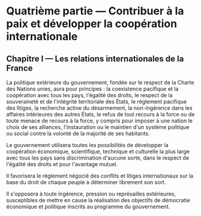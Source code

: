 # Quatrième partie — Contribuer à la paix et développer la coopération internationale

## Chapitre I — Les relations internationales de la France

La politique extérieure du gouvernement, fondée sur le respect de la Charte
des Nations unies, aura pour principes : la coexistence pacifique et la
coopération avec tous les pays, l'égalité des droits, le respect de la
souveraineté et de l'intégrité territoriale des États, le règlement pacifique
des litiges, la recherche active du désarmement, la non-ingérence dans les
affaires intérieures des autres États, le refus de tout recours à la force ou
de toute menace de recours à la force, y compris pour imposer à une nation le
choix de ses alliances, l'instauration ou le maintien d'un système politique
ou social contre la volonté de la majorité de ses habitants.

Le gouvernement utilisera toutes les possibilités de développer la coopération
économique, scientifique, technique et culturelle la plus large avec tous les
pays sans discrimination d'aucune sorte, dans le respect de l'égalité des
droits et pour l'avantage mutuel.

Il favorisera le règlement négocié des conflits et litiges internationaux sur
la base du droit de chaque peuple à déterminer librement son sort.

Il s'opposera à toute ingérence, pression ou représailles extérieures,
susceptibles de mettre en cause la réalisation des objectifs de démocratie
économique et politique inscrits au programme du gouvernement.
